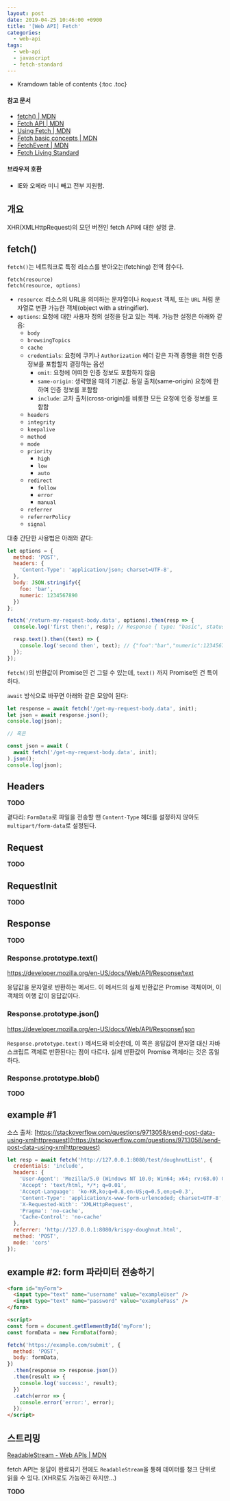 ```yaml
---
layout: post
date: 2019-04-25 10:46:00 +0900
title: '[Web API] Fetch'
categories:
  - web-api
tags:
  - web-api
  - javascript
  - fetch-standard
---
```


* Kramdown table of contents
{:toc .toc}

#### 참고 문서

- [fetch() \| MDN](https://developer.mozilla.org/en-US/docs/Web/API/fetch)
- [Fetch API \| MDN](https://developer.mozilla.org/en-US/docs/Web/API/Fetch_API)
- [Using Fetch \| MDN](https://developer.mozilla.org/en-US/docs/Web/API/Fetch_API/Using_Fetch)
- [Fetch basic concepts \| MDN](https://developer.mozilla.org/en-US/docs/Web/API/Fetch_API/Basic_concepts)
- [FetchEvent \| MDN](https://developer.mozilla.org/en-US/docs/Web/API/FetchEvent)
- [Fetch Living Standard](https://fetch.spec.whatwg.org/)

#### 브라우저 호환

- IE와 오페라 미니 빼고 전부 지원함.


## 개요

XHR(XMLHttpRequest)의 모던 버전인 fetch API에 대한 설명 글.


## fetch()

`fetch()`는 네트워크로 특정 리소스를 받아오는(fetching) 전역 함수다.

```
fetch(resource)
fetch(resource, options)
```

- `resource`: 리소스의 URL을 의미하는 문자열이나 `Request` 객체, 또는 `URL` 처럼 문자열로 변환 가능한 객체(object with a stringifier).
- `options`: 요청에 대한 사용자 정의 설정을 담고 있는 객체. 가능한 설정은 아래와 같음:
  - `body`
  - `browsingTopics`
  - `cache`
  - `credentials`: 요청에 쿠키나 `Authorization` 헤더 같은 자격 증명을 위한 인증 정보를 포함할지 결정하는 옵션
    - `omit`: 요청에 어떠한 인증 정보도 포함하지 않음
    - `same-origin`: 생략했을 때의 기본값. 동일 출처(same-origin) 요청에 한하여 인증 정보를 포함함
    - `include`: 교차 출처(cross-origin)를 비롯한 모든 요청에 인증 정보를 포함함
  - `headers`
  - `integrity`
  - `keepalive`
  - `method`
  - `mode`
  - `priority`
    - `high`
    - `low`
    - `auto`
  - `redirect`
    - `follow`
    - `error`
    - `manual`
  - `referrer`
  - `referrerPolicy`
  - `signal`

대충 간단한 사용법은 아래와 같다:

```js
let options = {
  method: 'POST',
  headers: {
    'Content-Type': 'application/json; charset=UTF-8',
  },
  body: JSON.stringify({
    foo: 'bar',
    numeric: 1234567890
  })
};

fetch('/return-my-request-body.data', options).then(resp => {
  console.log('first then:', resp); // Response { type: "basic", status: 200, ok: true, statusText: "OK", ... }

  resp.text().then((text) => {
    console.log('second then', text); // {"foo":"bar","numeric":1234567890}
  });
});
```

`fetch()`의 반환값이 Promise인 건 그럴 수 있는데, `text()` 까지 Promise인 건 특이하다.

`await` 방식으로 바꾸면 아래와 같은 모양이 된다:

```js
let response = await fetch('/get-my-request-body.data', init);
let json = await response.json();
console.log(json);

// 혹은

const json = await (
  await fetch('/get-my-request-body.data', init);
).json();
console.log(json);
```


## Headers

**TODO**

곁다리: `FormData`로 파일을 전송할 땐 `Content-Type` 헤더를 설정하지 않아도 `multipart/form-data`로 설정된다.


## Request

**TODO**


## RequestInit

**TODO**


## Response

**TODO**

### Response.prototype.text()

https://developer.mozilla.org/en-US/docs/Web/API/Response/text

응답값을 문자열로 반환하는 메서드. 이 메서드의 실제 반환값은 Promise 객체이며, 이 객체의 이행 값이 응답값이다.

### Response.prototype.json()

https://developer.mozilla.org/en-US/docs/Web/API/Response/json

`Response.prototype.text()` 메서드와 비슷한데, 이 쪽은 응답값이 문자열 대신 자바스크립트 객체로 반환된다는 점이 다르다. 실제 반환값이 Promise 객체라는 것은 동일하다.

### Response.prototype.blob()

**TODO**


## example #1

소스 출처: [https://stackoverflow.com/questions/9713058/send-post-data-using-xmlhttprequest](https://stackoverflow.com/questions/9713058/send-post-data-using-xmlhttprequest)

```js
let resp = await fetch('http://127.0.0.1:8080/test/doughnutList', {
  credentials: 'include',
  headers: {
    'User-Agent': 'Mozilla/5.0 (Windows NT 10.0; Win64; x64; rv:68.0) Gecko/20100101 Firefox/68.0',
    'Accept': 'text/html, */*; q=0.01',
    'Accept-Language': 'ko-KR,ko;q=0.8,en-US;q=0.5,en;q=0.3',
    'Content-Type': 'application/x-www-form-urlencoded; charset=UTF-8',
    'X-Requested-With': 'XMLHttpRequest',
    'Pragma': 'no-cache',
    'Cache-Control': 'no-cache'
  },
  referrer: 'http://127.0.0.1:8080/krispy-doughnut.html',
  method: 'POST',
  mode: 'cors'
});
```


## example #2: form 파라미터 전송하기

```html
<form id="myForm">
  <input type="text" name="username" value="exampleUser" />
  <input type="text" name="password" value="examplePass" />
</form>

<script>
const form = document.getElementById('myForm');
const formData = new FormData(form);

fetch('https://example.com/submit', {
  method: 'POST',
  body: formData,
})
  .then(response => response.json())
  .then(result => {
    console.log('success:', result);
  })
  .catch(error => {
    console.error('error:', error);
  });
</script>
```


## 스트리밍

[ReadableStream - Web APIs \| MDN](https://developer.mozilla.org/en-US/docs/Web/API/ReadableStream)

fetch API는 응답이 완료되기 전에도 `ReadableStream`을 통해 데이터를 청크 단위로 읽을 수 있다. (XHR로도 가능하긴 하지만...)

**TODO**
